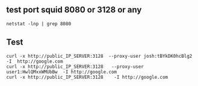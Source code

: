 ## test port squid 8080 or 3128 or any 
```
netstat -lnp | grep 8080
```

## Test 
```
curl -x http://public_IP_SERVER:3128  --proxy-user josh:tBYkDK0hcBlg2   -I  http://google.com 
curl -x http://public_IP_SERVER:3128   --proxy-user user1:HwlQMxxWMUbBw  -I http://google.com
curl -x http://public_IP_SERVER:3128    -I http://google.com

```
